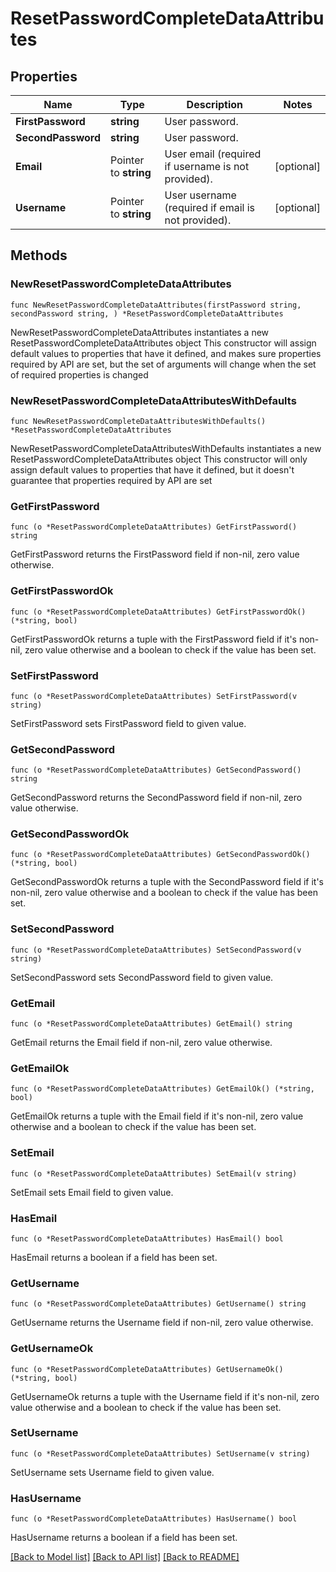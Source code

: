 # ResetPasswordCompleteDataAttributes

## Properties

Name | Type | Description | Notes
------------ | ------------- | ------------- | -------------
**FirstPassword** | **string** | User password. | 
**SecondPassword** | **string** | User password. | 
**Email** | Pointer to **string** | User email (required if username is not provided). | [optional] 
**Username** | Pointer to **string** | User username (required if email is not provided). | [optional] 

## Methods

### NewResetPasswordCompleteDataAttributes

`func NewResetPasswordCompleteDataAttributes(firstPassword string, secondPassword string, ) *ResetPasswordCompleteDataAttributes`

NewResetPasswordCompleteDataAttributes instantiates a new ResetPasswordCompleteDataAttributes object
This constructor will assign default values to properties that have it defined,
and makes sure properties required by API are set, but the set of arguments
will change when the set of required properties is changed

### NewResetPasswordCompleteDataAttributesWithDefaults

`func NewResetPasswordCompleteDataAttributesWithDefaults() *ResetPasswordCompleteDataAttributes`

NewResetPasswordCompleteDataAttributesWithDefaults instantiates a new ResetPasswordCompleteDataAttributes object
This constructor will only assign default values to properties that have it defined,
but it doesn't guarantee that properties required by API are set

### GetFirstPassword

`func (o *ResetPasswordCompleteDataAttributes) GetFirstPassword() string`

GetFirstPassword returns the FirstPassword field if non-nil, zero value otherwise.

### GetFirstPasswordOk

`func (o *ResetPasswordCompleteDataAttributes) GetFirstPasswordOk() (*string, bool)`

GetFirstPasswordOk returns a tuple with the FirstPassword field if it's non-nil, zero value otherwise
and a boolean to check if the value has been set.

### SetFirstPassword

`func (o *ResetPasswordCompleteDataAttributes) SetFirstPassword(v string)`

SetFirstPassword sets FirstPassword field to given value.


### GetSecondPassword

`func (o *ResetPasswordCompleteDataAttributes) GetSecondPassword() string`

GetSecondPassword returns the SecondPassword field if non-nil, zero value otherwise.

### GetSecondPasswordOk

`func (o *ResetPasswordCompleteDataAttributes) GetSecondPasswordOk() (*string, bool)`

GetSecondPasswordOk returns a tuple with the SecondPassword field if it's non-nil, zero value otherwise
and a boolean to check if the value has been set.

### SetSecondPassword

`func (o *ResetPasswordCompleteDataAttributes) SetSecondPassword(v string)`

SetSecondPassword sets SecondPassword field to given value.


### GetEmail

`func (o *ResetPasswordCompleteDataAttributes) GetEmail() string`

GetEmail returns the Email field if non-nil, zero value otherwise.

### GetEmailOk

`func (o *ResetPasswordCompleteDataAttributes) GetEmailOk() (*string, bool)`

GetEmailOk returns a tuple with the Email field if it's non-nil, zero value otherwise
and a boolean to check if the value has been set.

### SetEmail

`func (o *ResetPasswordCompleteDataAttributes) SetEmail(v string)`

SetEmail sets Email field to given value.

### HasEmail

`func (o *ResetPasswordCompleteDataAttributes) HasEmail() bool`

HasEmail returns a boolean if a field has been set.

### GetUsername

`func (o *ResetPasswordCompleteDataAttributes) GetUsername() string`

GetUsername returns the Username field if non-nil, zero value otherwise.

### GetUsernameOk

`func (o *ResetPasswordCompleteDataAttributes) GetUsernameOk() (*string, bool)`

GetUsernameOk returns a tuple with the Username field if it's non-nil, zero value otherwise
and a boolean to check if the value has been set.

### SetUsername

`func (o *ResetPasswordCompleteDataAttributes) SetUsername(v string)`

SetUsername sets Username field to given value.

### HasUsername

`func (o *ResetPasswordCompleteDataAttributes) HasUsername() bool`

HasUsername returns a boolean if a field has been set.


[[Back to Model list]](../README.md#documentation-for-models) [[Back to API list]](../README.md#documentation-for-api-endpoints) [[Back to README]](../README.md)


